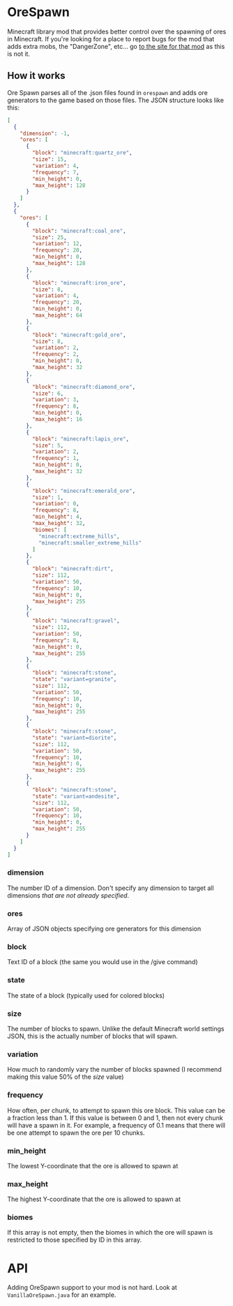 # OreSpawn
Minecraft library mod that provides better control over the spawning of ores in Minecraft.
If you're looking for a place to report bugs for the mod that adds extra mobs, the "DangerZone", etc... go [to the site for that mod](http://www.orespawn.com/) as this is not it.

## How it works
Ore Spawn parses all of the .json files found in `orespawn` and adds ore generators to the game based on those files. The JSON structure looks like this:

```json
[
  {
    "dimension": -1,
    "ores": [
      {
        "block": "minecraft:quartz_ore",
        "size": 15,
        "variation": 4,
        "frequency": 7,
        "min_height": 0,
        "max_height": 128
      }
    ]
  },
  {
    "ores": [
      {
        "block": "minecraft:coal_ore",
        "size": 25,
        "variation": 12,
        "frequency": 20,
        "min_height": 0,
        "max_height": 128
      },
      {
        "block": "minecraft:iron_ore",
        "size": 8,
        "variation": 4,
        "frequency": 20,
        "min_height": 0,
        "max_height": 64
      },
      {
        "block": "minecraft:gold_ore",
        "size": 8,
        "variation": 2,
        "frequency": 2,
        "min_height": 0,
        "max_height": 32
      },
      {
        "block": "minecraft:diamond_ore",
        "size": 6,
        "variation": 3,
        "frequency": 8,
        "min_height": 0,
        "max_height": 16
      },
      {
        "block": "minecraft:lapis_ore",
        "size": 5,
        "variation": 2,
        "frequency": 1,
        "min_height": 0,
        "max_height": 32
      },
      {
        "block": "minecraft:emerald_ore",
        "size": 1,
        "variation": 0,
        "frequency": 8,
        "min_height": 4,
        "max_height": 32,
        "biomes": [
          "minecraft:extreme_hills",
          "minecraft:smaller_extreme_hills"
        ]
      },
      {
        "block": "minecraft:dirt",
        "size": 112,
        "variation": 50,
        "frequency": 10,
        "min_height": 0,
        "max_height": 255
      },
      {
        "block": "minecraft:gravel",
        "size": 112,
        "variation": 50,
        "frequency": 8,
        "min_height": 0,
        "max_height": 255
      },
      {
        "block": "minecraft:stone",
        "state": "variant=granite",
        "size": 112,
        "variation": 50,
        "frequency": 10,
        "min_height": 0,
        "max_height": 255
      },
      {
        "block": "minecraft:stone",
        "state": "variant=diorite",
        "size": 112,
        "variation": 50,
        "frequency": 10,
        "min_height": 0,
        "max_height": 255
      },
      {
        "block": "minecraft:stone",
        "state": "variant=andesite",
        "size": 112,
        "variation": 50,
        "frequency": 10,
        "min_height": 0,
        "max_height": 255
      }
    ]
  }
]
```

### dimension
The number ID of a dimension. Don't specify any dimension to target all dimensions *that are not already specified*.
### ores
Array of JSON objects specifying ore generators for this dimension
### block
Text ID of a block (the same you would use in the /give command)
### state
The state of a block (typically used for colored blocks)
### size
The number of blocks to spawn. Unlike the default Minecraft world settings JSON, this is the actually number of blocks that will spawn.
### variation
How much to randomly vary the number of blocks spawned (I recommend making this value 50% of the *size* value)
### frequency
How often, per chunk, to attempt to spawn this ore block. This value can be a fraction less than 1. If this value is between 0 and 1, then not every chunk will have a spawn in it. For example, a frequency of 0.1 means that there will be one attempt to spawn the ore per 10 chunks.
### min_height
The lowest Y-coordinate that the ore is allowed to spawn at
### max_height
The highest Y-coordinate that the ore is allowed to spawn at
### biomes
If this array is not empty, then the biomes in which the ore will spawn is restricted to those specified by ID in this array.

# API
Adding OreSpawn support to your mod is not hard. Look at `VanillaOreSpawn.java` for an example.
